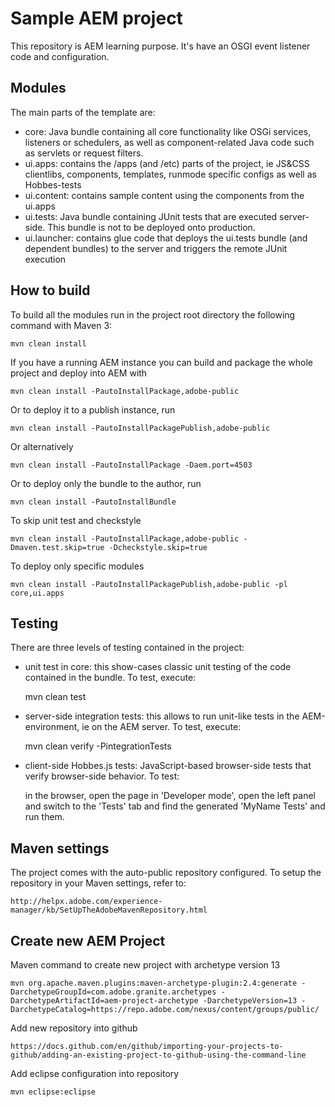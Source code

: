 # Sample AEM project

This repository is AEM learning purpose. It's have an OSGI event listener code and configuration.

## Modules

The main parts of the template are:

* core: Java bundle containing all core functionality like OSGi services, listeners or schedulers, as well as component-related Java code such as servlets or request filters.
* ui.apps: contains the /apps (and /etc) parts of the project, ie JS&CSS clientlibs, components, templates, runmode specific configs as well as Hobbes-tests
* ui.content: contains sample content using the components from the ui.apps
* ui.tests: Java bundle containing JUnit tests that are executed server-side. This bundle is not to be deployed onto production.
* ui.launcher: contains glue code that deploys the ui.tests bundle (and dependent bundles) to the server and triggers the remote JUnit execution

## How to build

To build all the modules run in the project root directory the following command with Maven 3:

    mvn clean install

If you have a running AEM instance you can build and package the whole project and deploy into AEM with  

    mvn clean install -PautoInstallPackage,adobe-public
    
Or to deploy it to a publish instance, run

    mvn clean install -PautoInstallPackagePublish,adobe-public
    
Or alternatively

    mvn clean install -PautoInstallPackage -Daem.port=4503

Or to deploy only the bundle to the author, run

    mvn clean install -PautoInstallBundle
	
To skip unit test and checkstyle
	
	mvn clean install -PautoInstallPackage,adobe-public -Dmaven.test.skip=true -Dcheckstyle.skip=true

To deploy only specific modules
		
	mvn clean install -PautoInstallPackagePublish,adobe-public -pl core,ui.apps

## Testing

There are three levels of testing contained in the project:

* unit test in core: this show-cases classic unit testing of the code contained in the bundle. To test, execute:

    mvn clean test

* server-side integration tests: this allows to run unit-like tests in the AEM-environment, ie on the AEM server. To test, execute:

    mvn clean verify -PintegrationTests

* client-side Hobbes.js tests: JavaScript-based browser-side tests that verify browser-side behavior. To test:

    in the browser, open the page in 'Developer mode', open the left panel and switch to the 'Tests' tab and find the generated 'MyName Tests' and run them.


## Maven settings

The project comes with the auto-public repository configured. To setup the repository in your Maven settings, refer to:

    http://helpx.adobe.com/experience-manager/kb/SetUpTheAdobeMavenRepository.html

## Create new AEM Project

Maven command to create new project with archetype version 13

	mvn org.apache.maven.plugins:maven-archetype-plugin:2.4:generate -DarchetypeGroupId=com.adobe.granite.archetypes -DarchetypeArtifactId=aem-project-archetype -DarchetypeVersion=13 -DarchetypeCatalog=https://repo.adobe.com/nexus/content/groups/public/

Add new repository into github

	https://docs.github.com/en/github/importing-your-projects-to-github/adding-an-existing-project-to-github-using-the-command-line

Add eclipse configuration into repository

	mvn eclipse:eclipse
	
